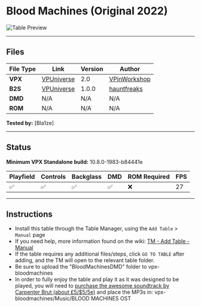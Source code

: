 ﻿# Blood Machines (Original 2022)

![Table Preview](../../images/vpx-bloodmachines.png)

---

## Files
| File Type | Link | Version | Author | 
|-----------|--------|----------|--------------|
| **VPX** | [VPUniverse](https://vpuniverse.com/files/file/9847-blood-machines-vpw-original-2022) | 2.0 | [VPinWorkshop](https://vpuniverse.com/profile/40692-vpinworkshop/) |
| **B2S** | [VPUniverse](https://vpuniverse.com/files/file/13458-bloodmachines-vpw-2021-b2s-with-full-dmd/) | 1.0.0 |[hauntfreaks](https://vpuniverse.com/profile/5216-hauntfreaks//) |
| **DMD** | N/A | N/A | N/A |
| **ROM** | N/A | N/A | N/A |

**Tested by:** [Bla1ze]

---

## Status 
**Minimum VPX Standalone build:** 10.8.0-1983-b84441e

| Playfield | Controls | Backglass | DMD | ROM Required | FPS | 
|-----------|----------|-----------|-----|--------------|-----|
| :white_check_mark: | :white_check_mark: | :white_check_mark: | :white_check_mark: | :x: | 27 |

---

## Instructions

- Install this table through the Table Manager, using the `Add Table` > `Manual` page
- If you need help, more information found on the wiki: [TM - Add Table - Manual](https://github.com/LegendsUnchained/vpx-standalone-alp4k/wiki/%5B04%5D-%F0%9F%A7%A1-TM-%E2%80%90-Other-Features#add-table---manual)
- If the table requires any additional files/steps, click `GO TO TABLE` after adding, and the TM will open to the relevant table folder.
- Be sure to upload the "BloodMachinesDMD" folder to vpx-bloodmachines
- In order to fully enjoy the table and play it as it was designed to be played, you will need to [purchase the awesome soundtrack by Carpenter Brut (about £5/$5/5e)](https://carpenterbrut.bandcamp.com/album/blood-machines-ost) and place the MP3s in: vpx-bloodmachines/Music/BLOOD MACHINES OST

